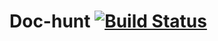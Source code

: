 Doc-hunt [![Build Status](https://travis-ci.org/antham/doc-hunt.svg?branch=master)](https://travis-ci.org/antham/doc-hunt)
========

